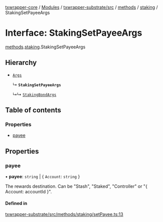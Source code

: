 [txwrapper-core](../README.md) / [Modules](../modules.md) / [txwrapper-substrate/src](../modules/txwrapper_substrate_src.md) / [methods](../modules/txwrapper_substrate_src.methods.md) / [staking](../modules/txwrapper_substrate_src.methods.staking.md) / StakingSetPayeeArgs

# Interface: StakingSetPayeeArgs

[methods](../modules/txwrapper_substrate_src.methods.md).[staking](../modules/txwrapper_substrate_src.methods.staking.md).StakingSetPayeeArgs

## Hierarchy

- [`Args`](../modules/txwrapper_core_src.md#args)

  ↳ **`StakingSetPayeeArgs`**

  ↳↳ [`StakingBondArgs`](txwrapper_substrate_src.methods.staking.StakingBondArgs.md)

## Table of contents

### Properties

- [payee](txwrapper_substrate_src.methods.staking.StakingSetPayeeArgs.md#payee)

## Properties

### payee

• **payee**: `string` \| { `Account`: `string`  }

The rewards destination. Can be "Stash", "Staked", "Controller" or "{ Account: accountId }".

#### Defined in

[txwrapper-substrate/src/methods/staking/setPayee.ts:13](https://github.com/paritytech/txwrapper-core/blob/a0283d9/packages/txwrapper-substrate/src/methods/staking/setPayee.ts#L13)

